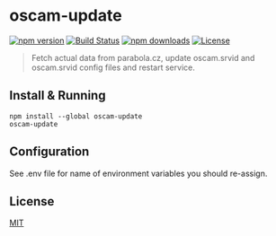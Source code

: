 # oscam-update

[![npm version](https://img.shields.io/npm/v/oscam-update.svg)](https://npmjs.com/oscam-update)
[![Build Status](https://img.shields.io/travis/honzahommer/oscam-update.svg?branch=master)](https://travis-ci.org/honzahommer/oscam-update)
[![npm downloads](https://img.shields.io/npm/dm/oscam-update.svg)](https://npmjs.com/oscam-update)
[![License](https://img.shields.io/npm/l/oscam-update.svg)](https://github.com/honzahommer/oscam-update/blob/master/LICENSE)

> Fetch actual data from parabola.cz, update oscam.srvid and oscam.srvid config files and restart service.

## Install & Running

```
npm install --global oscam-update
oscam-update
```

## Configuration

See .env file for name of environment variables you should re-assign.

## License

[MIT](LICENSE)
